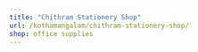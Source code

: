 ```yaml
---
title: "Chithram Stationery Shop"
url: /kothamangalam/chithram-stationery-shop/
shop: office supplies
---
```

